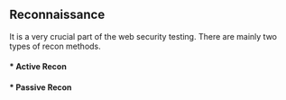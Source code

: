 ## Reconnaissance

It is a very crucial part of the web security testing. There are mainly two types of recon methods.
#### * Active Recon
#### * Passive Recon
